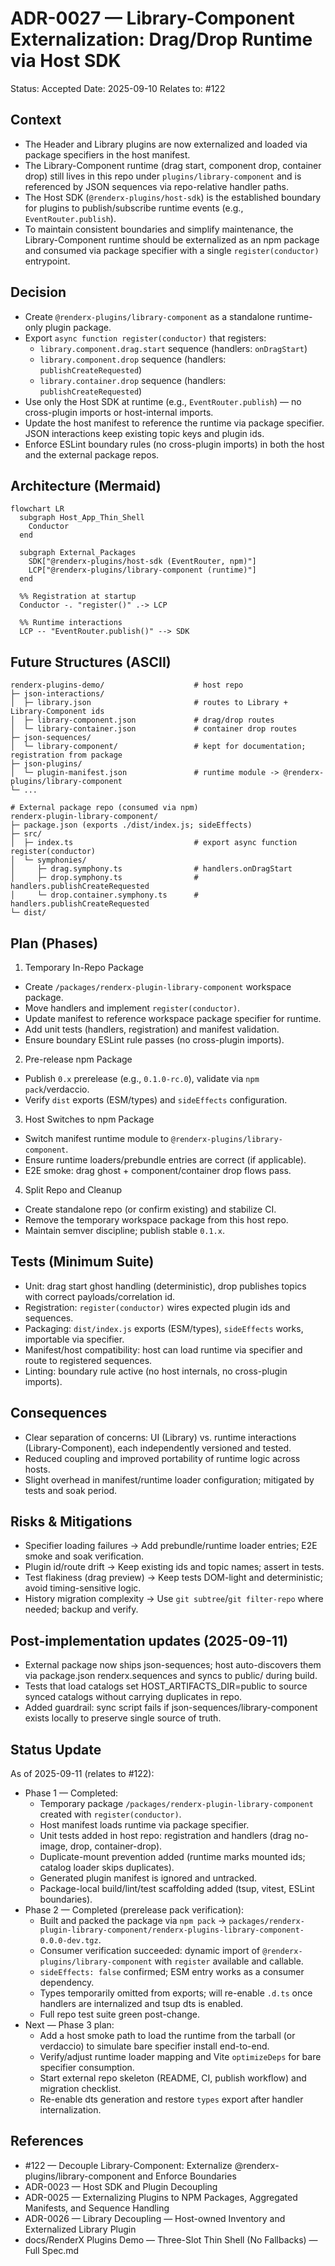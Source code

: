 # ADR-0027 — Library-Component Externalization: Drag/Drop Runtime via Host SDK

Status: Accepted
Date: 2025-09-10
Relates to: #122

## Context
- The Header and Library plugins are now externalized and loaded via package specifiers in the host manifest.
- The Library-Component runtime (drag start, component drop, container drop) still lives in this repo under `plugins/library-component` and is referenced by JSON sequences via repo-relative handler paths.
- The Host SDK (`@renderx-plugins/host-sdk`) is the established boundary for plugins to publish/subscribe runtime events (e.g., `EventRouter.publish`).
- To maintain consistent boundaries and simplify maintenance, the Library-Component runtime should be externalized as an npm package and consumed via package specifier with a single `register(conductor)` entrypoint.

## Decision
- Create `@renderx-plugins/library-component` as a standalone runtime-only plugin package.
- Export `async function register(conductor)` that registers:
  - `library.component.drag.start` sequence (handlers: `onDragStart`)
  - `library.component.drop` sequence (handlers: `publishCreateRequested`)
  - `library.container.drop` sequence (handlers: `publishCreateRequested`)
- Use only the Host SDK at runtime (e.g., `EventRouter.publish`) — no cross-plugin imports or host-internal imports.
- Update the host manifest to reference the runtime via package specifier. JSON interactions keep existing topic keys and plugin ids.
- Enforce ESLint boundary rules (no cross-plugin imports) in both the host and the external package repos.

## Architecture (Mermaid)
```mermaid
flowchart LR
  subgraph Host_App_Thin_Shell
    Conductor
  end

  subgraph External_Packages
    SDK["@renderx-plugins/host-sdk (EventRouter, npm)"]
    LCP["@renderx-plugins/library-component (runtime)"]
  end

  %% Registration at startup
  Conductor -. "register()" .-> LCP

  %% Runtime interactions
  LCP -- "EventRouter.publish()" --> SDK
```

## Future Structures (ASCII)
```
renderx-plugins-demo/                    # host repo
├─ json-interactions/
│  ├─ library.json                       # routes to Library + Library-Component ids
│  ├─ library-component.json             # drag/drop routes
│  └─ library-container.json             # container drop routes
├─ json-sequences/
│  └─ library-component/                 # kept for documentation; registration from package
├─ json-plugins/
│  └─ plugin-manifest.json               # runtime module -> @renderx-plugins/library-component
└─ ...

# External package repo (consumed via npm)
renderx-plugin-library-component/
├─ package.json (exports ./dist/index.js; sideEffects)
├─ src/
│  ├─ index.ts                           # export async function register(conductor)
│  └─ symphonies/
│     ├─ drag.symphony.ts                # handlers.onDragStart
│     ├─ drop.symphony.ts                # handlers.publishCreateRequested
│     └─ drop.container.symphony.ts      # handlers.publishCreateRequested
└─ dist/
```

## Plan (Phases)
1) Temporary In-Repo Package
- Create `/packages/renderx-plugin-library-component` workspace package.
- Move handlers and implement `register(conductor)`.
- Update manifest to reference workspace package specifier for runtime.
- Add unit tests (handlers, registration) and manifest validation.
- Ensure boundary ESLint rule passes (no cross-plugin imports).

2) Pre-release npm Package
- Publish `0.x` prerelease (e.g., `0.1.0-rc.0`), validate via `npm pack`/verdaccio.
- Verify `dist` exports (ESM/types) and `sideEffects` configuration.

3) Host Switches to npm Package
- Switch manifest runtime module to `@renderx-plugins/library-component`.
- Ensure runtime loaders/prebundle entries are correct (if applicable).
- E2E smoke: drag ghost + component/container drop flows pass.

4) Split Repo and Cleanup
- Create standalone repo (or confirm existing) and stabilize CI.
- Remove the temporary workspace package from this host repo.
- Maintain semver discipline; publish stable `0.1.x`.

## Tests (Minimum Suite)
- Unit: drag start ghost handling (deterministic), drop publishes topics with correct payloads/correlation id.
- Registration: `register(conductor)` wires expected plugin ids and sequences.
- Packaging: `dist/index.js` exports (ESM/types), `sideEffects` works, importable via specifier.
- Manifest/host compatibility: host can load runtime via specifier and route to registered sequences.
- Linting: boundary rule active (no host internals, no cross-plugin imports).

## Consequences
- Clear separation of concerns: UI (Library) vs. runtime interactions (Library-Component), each independently versioned and tested.
- Reduced coupling and improved portability of runtime logic across hosts.
- Slight overhead in manifest/runtime loader configuration; mitigated by tests and soak period.

## Risks & Mitigations
- Specifier loading failures → Add prebundle/runtime loader entries; E2E smoke and soak verification.
- Plugin id/route drift → Keep existing ids and topic names; assert in tests.
- Test flakiness (drag preview) → Keep tests DOM-light and deterministic; avoid timing-sensitive logic.
- History migration complexity → Use `git subtree`/`git filter-repo` where needed; backup and verify.


## Post-implementation updates (2025-09-11)
- External package now ships json-sequences; host auto-discovers them via package.json renderx.sequences and syncs to public/ during build.
- Tests that load catalogs set HOST_ARTIFACTS_DIR=public to source synced catalogs without carrying duplicates in repo.
- Added guardrail: sync script fails if json-sequences/library-component exists locally to preserve single source of truth.

## Status Update
As of 2025-09-11 (relates to #122):
- Phase 1 — Completed:
  - Temporary package `/packages/renderx-plugin-library-component` created with `register(conductor)`.
  - Host manifest loads runtime via package specifier.
  - Unit tests added in host repo: registration and handlers (drag no-image, drop, container-drop).
  - Duplicate-mount prevention added (runtime marks mounted ids; catalog loader skips duplicates).
  - Generated plugin manifest is ignored and untracked.
  - Package-local build/lint/test scaffolding added (tsup, vitest, ESLint boundaries).
- Phase 2 — Completed (prerelease pack verification):
  - Built and packed the package via `npm pack` → `packages/renderx-plugin-library-component/renderx-plugins-library-component-0.0.0-dev.tgz`.
  - Consumer verification succeeded: dynamic import of `@renderx-plugins/library-component` with `register` available and callable.
  - `sideEffects: false` confirmed; ESM entry works as a consumer dependency.
  - Types temporarily omitted from exports; will re-enable `.d.ts` once handlers are internalized and tsup dts is enabled.
  - Full repo test suite green post-change.
- Next — Phase 3 plan:
  - Add a host smoke path to load the runtime from the tarball (or verdaccio) to simulate bare specifier install end-to-end.
  - Verify/adjust runtime loader mapping and Vite `optimizeDeps` for bare specifier consumption.
  - Start external repo skeleton (README, CI, publish workflow) and migration checklist.
  - Re-enable dts generation and restore `types` export after handler internalization.

## References
- #122 — Decouple Library-Component: Externalize @renderx-plugins/library-component and Enforce Boundaries
- ADR-0023 — Host SDK and Plugin Decoupling
- ADR-0025 — Externalizing Plugins to NPM Packages, Aggregated Manifests, and Sequence Handling
- ADR-0026 — Library Decoupling — Host-owned Inventory and Externalized Library Plugin
- docs/RenderX Plugins Demo — Three-Slot Thin Shell (No Fallbacks) — Full Spec.md
